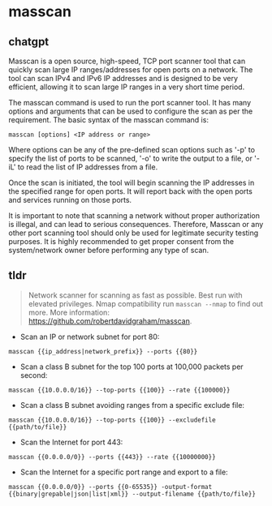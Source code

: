 # masscan 
## chatgpt 
Masscan is a open source, high-speed, TCP port scanner tool that can quickly scan large IP ranges/addresses for open ports on a network. The tool can scan IPv4 and IPv6 IP addresses and is designed to be very efficient, allowing it to scan large IP ranges in a very short time period.

The masscan command is used to run the port scanner tool. It has many options and arguments that can be used to configure the scan as per the requirement. The basic syntax of the masscan command is:

```masscan [options] <IP address or range>```

Where options can be any of the pre-defined scan options such as '-p' to specify the list of ports to be scanned, '-o' to write the output to a file, or '-iL' to read the list of IP addresses from a file.

Once the scan is initiated, the tool will begin scanning the IP addresses in the specified range for open ports. It will report back with the open ports and services running on those ports.

It is important to note that scanning a network without proper authorization is illegal, and can lead to serious consequences. Therefore, Masscan or any other port scanning tool should only be used for legitimate security testing purposes. It is highly recommended to get proper consent from the system/network owner before performing any type of scan. 

## tldr 
 
> Network scanner for scanning as fast as possible.
> Best run with elevated privileges. Nmap compatibility run `masscan --nmap` to find out more.
> More information: <https://github.com/robertdavidgraham/masscan>.

- Scan an IP or network subnet for port 80:

`masscan {{ip_address|network_prefix}} --ports {{80}}`

- Scan a class B subnet for the top 100 ports at 100,000 packets per second:

`masscan {{10.0.0.0/16}} --top-ports {{100}} --rate {{100000}}`

- Scan a class B subnet avoiding ranges from a specific exclude file:

`masscan {{10.0.0.0/16}} --top-ports {{100}} --excludefile {{path/to/file}}`

- Scan the Internet for port 443:

`masscan {{0.0.0.0/0}} --ports {{443}} --rate {{10000000}}`

- Scan the Internet for a specific port range and export to a file:

`masscan {{0.0.0.0/0}} --ports {{0-65535}} -output-format {{binary|grepable|json|list|xml}} --output-filename {{path/to/file}}`
